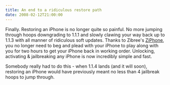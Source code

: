 ```yaml
---
title: An end to a ridiculous restore path
date: 2008-02-12T21:00:00
---
```


Finally. Restoring an iPhone is no longer quite so painful. No more
jumping through hoops downgrading to 1.1.1 and slowly clawing your way
back up to 1.1.3 with all manner of ridiculous soft updates. Thanks to
Zibree's
[ZiPhone](http://zibree.blogspot.com/2008/02/ziphone-updated.html), you
no longer need to beg and plead with your iPhone to play along with you
for two hours to get your iPhone back in working order. Unlocking,
activating & jailbreaking any iPhone is now incredibly simple and fast.

Somebody really had to do this - when 1.1.4 lands (and it will soon),
restoring an iPhone would have previously meant no less than 4 jailbreak
hoops to jump through.
